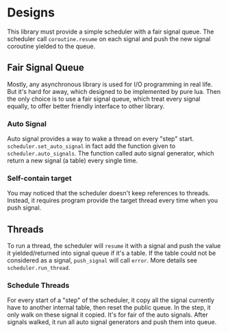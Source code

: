 <!--
 Copyright (C) 2020 thisLight
 
 This file is part of away.
 
 away is free software: you can redistribute it and/or modify
 it under the terms of the GNU General Public License as published by
 the Free Software Foundation, either version 3 of the License, or
 (at your option) any later version.
 
 away is distributed in the hope that it will be useful,
 but WITHOUT ANY WARRANTY; without even the implied warranty of
 MERCHANTABILITY or FITNESS FOR A PARTICULAR PURPOSE.  See the
 GNU General Public License for more details.
 
 You should have received a copy of the GNU General Public License
 along with away.  If not, see <http://www.gnu.org/licenses/>.
-->

# Designs
This library must provide a simple scheduler with a fair signal queue. The scheduler call `coroutine.resume` on each signal and push the new signal coroutine yielded to the queue.

## Fair Signal Queue
Mostly, any asynchronous library is used for I/O programming in real life. But it's hard for away, which designed to be implemented by pure lua. Then the only choice is to use a fair signal queue, which treat every signal equally, to offer better friendly interface to other library.

### Auto Signal
Auto signal provides a way to wake a thread on every "step" start. `scheduler.set_auto_signal` in fact add the function given to `scheduler.auto_signals`. The function called auto signal generator, which return a new signal (a table) every single time.

### Self-contain target
You may noticed that the scheduler doesn't keep references to threads. Instead, it requires program provide the target thread every time when you push signal.

## Threads
To run a thread, the scheduler will `resume` it with a signal and push the value it yielded/returned into signal queue if it's a table. If the table could not be considered as a signal, `push_signal` will call `error`. More details see `scheduler.run_thread`.

### Schedule Threads
For every start of a "step" of the scheduler, it copy all the signal currently have to another internal table, then reset the public queue. In the step, it only walk on these signal it copied. It's for fair of the auto signals. After signals walked, it run all auto signal generators and push them into queue.
